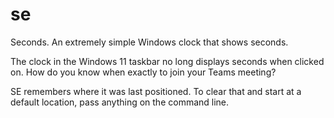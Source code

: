 # se
Seconds. An extremely simple Windows clock that shows seconds.

The clock in the Windows 11 taskbar no long displays seconds when clicked on. How do you know when exactly to join your Teams meeting?

SE remembers where it was last positioned. To clear that and start at a default location, pass anything on the command line.

